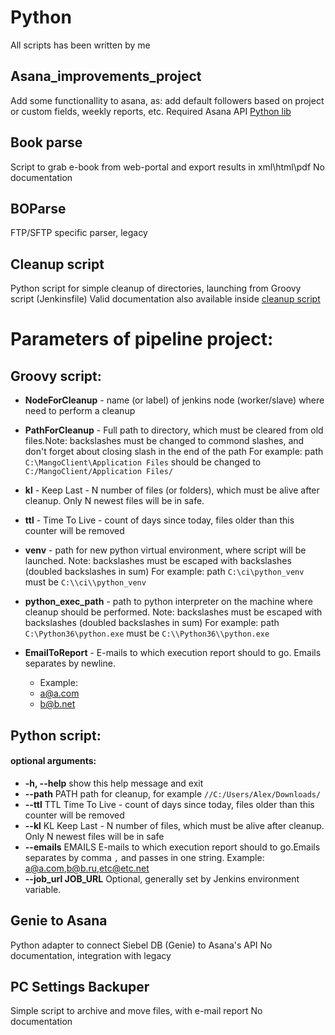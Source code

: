 # Python
All scripts has been written by me

## Asana_improvements_project
Add some functionallity to asana, as: add default followers based on project or custom fields, weekly reports, etc. Required Asana API [Python lib](https://github.com/Asana/python-asana)

## Book parse
Script to grab e-book from web-portal and export results in xml\html\pdf
No documentation

## BOParse
FTP/SFTP specific parser, legacy

## Cleanup script
Python script for simple cleanup of directories, launching from Groovy script (Jenkinsfile)
Valid documentation also available inside [cleanup script](https://github.com/Sysa/Python/tree/master/Cleanup_script)

# Parameters of pipeline project:

## Groovy script:
* **NodeForCleanup** - name (or label) of jenkins node (worker/slave) where need to perform a cleanup

* **PathForCleanup** - Full path to directory, which must be cleared from old files.Note: backslashes must be changed to commond slashes, and don't forget about closing slash in the end of the path
For example: path `C:\MangoClient\Application Files` should be changed to `C:/MangoClient/Application Files/`

* **kl** - Keep Last - N number of files (or folders), which must be alive after cleanup. Only N newest files will be in safe.

* **ttl** - Time To Live - count of days since today, files older than this counter will be removed

* **venv** - path for new python virtual environment, where script will be launched.
Note: backslashes must be escaped with backslashes (doubled backslashes in sum)
For example: path `C:\ci\python_venv` must be `C:\\ci\\python_venv`

* **python_exec_path** - path to python interpreter on the machine where cleanup should be performed.
Note: backslashes must be escaped with backslashes (doubled backslashes in sum)
For example: path `C:\Python36\python.exe` must be `C:\\Python36\\python.exe`

* **EmailToReport** - E-mails to which execution report should to go. Emails separates by newline.
	* Example:
	* a@a.com
	* b@b.net


## Python script:
#### optional arguments:
*   **-h, --help**         show this help message and exit
*   **--path** PATH        path for cleanup, for example `//C:/Users/Alex/Downloads/`
*   **--ttl** TTL          Time To Live - count of days since today, files older
                     than this counter will be removed
*   **--kl** KL            Keep Last - N number of files, which must be alive after
                     cleanup. Only N newest files will be in safe
*   **--emails** EMAILS    E-mails to which execution report should to go.Emails
                     separates by comma `,` and passes in one string. Example:
                     a@a.com,b@b.ru,etc@etc.net
*   **--job_url JOB_URL**  Optional, generally set by Jenkins environment variable.

## Genie to Asana
Python adapter to connect Siebel DB (Genie) to Asana's API
No documentation, integration with legacy

## PC Settings Backuper
Simple script to archive and move files, with e-mail report
No documentation
